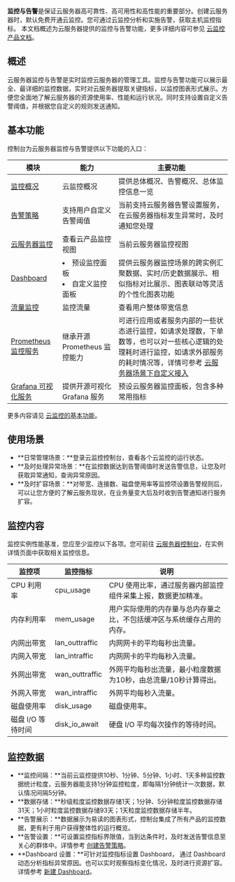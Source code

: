 **监控与告警**是保证云服务器高可靠性、高可用性和高性能的重要部分。创建云服务器时，默认免费开通云监控。您可通过云监控分析和实施告警，获取主机监控指标。
本文档概述为云服务器提供的监控与告警功能，更多详细内容可参见 [云监控产品文档](https://cloud.tencent.com/document/product/248)。

## 概述
云服务器监控与告警是实时监控云服务器的管理工具。监控与告警功能可以展示最全、最详细的监控数据，实时对云服务器提取关键指标，以监控图表形式展示。方便您全面地了解云服务器的资源使用率、性能和运行状况。同时支持设置自定义告警阈值，并根据您自定义的规则发送通知。

## 基本功能
控制台为云服务器监控与告警提供以下功能的入口：

| 模块    | 能力             | 主要功能                                    |
| ----- | -------------- | --------------------------------------- |
| [监控概况](https://console.cloud.tencent.com/monitor/overview)  | 云监控概况          | 提供总体概况、告警概况、总体监控信息一览                    |
| [告警策略](https://console.cloud.tencent.com/monitor/policylist)  | 支持用户自定义告警阈值    | 当前支持云服务器告警设置服务，在云服务器指标发生异常时，及时通知您处理        |
| [云服务器监控](https://console.cloud.tencent.com/monitor/product/cvm) | 查看云产品监控视图      | 当前云服务器监控视图 |
|[Dashboard](https://console.cloud.tencent.com/monitor/dashboard2/default?channel=8)|<li>预设监控面板<li>自定义监控面板|提供云服务器监控场景的跨实例汇聚数据、实时/历史数据展示、相似指标对比展示、图表联动等灵活的个性化图表功能|
| [流量监控](https://console.cloud.tencent.com/monitor/flow)  | 监控流量           | 查看用户整体带宽信息                              |
|[Prometheus 监控服务](https://cloud.tencent.com/document/product/248/56818)|继承开源 Prometheus 监控能力|可进行应用或者服务内部的一些状态进行监控，如请求处理数，下单数等，也可以对一些核心逻辑的处理耗时进行监控，如请求外部服务的耗时情况等，详情可参考 [云服务器场景下自定义接入](https://cloud.tencent.com/document/product/1416/71196)
|[Grafana 可视化服务](https://cloud.tencent.com/document/product/1437)|提供开源可视化 Grafana 服务|预设云服务器监控面板，包含多种常用指标|

更多内容请见 [云监控的基本功能](https://cloud.tencent.com/document/product/248/13466#.E5.9F.BA.E6.9C.AC.E5.8A.9F.E8.83.BD)。

## 使用场景
- **日常管理场景：**登录云监控控制台，查看各个云监控的运行状态。
- **及时处理异常场景：**在监控数据达到告警阈值时发送告警信息，让您及时获取异常通知，查询异常原因。
- **及时扩容场景：**对带宽、连接数、磁盘使用率等监控项设置告警规则后，可以让您方便的了解云服务现状，在业务量变大后及时收到告警通知进行服务扩容。

## 监控内容
监控实例性能基准，您应至少监控以下各项。您可前往 [云服务器控制台](https://console.cloud.tencent.com/cvm/instance)，在实例详情页面中获取相关监控信息。

<table>
<thead>
<tr>
<th width="20%">监控项</th>
<th>监控指标</th>
<th>说明</th>
</tr>
</thead>
<tbody><tr>
<td>CPU 利用率</td>
<td>cpu_usage</td>
<td>CPU 使用比率，通过服务器内部监控组件采集上报，数据更加精准。</td>
</tr>
<tr>
<td>内存利用率</td>
<td>mem_usage</td>
<td>用户实际使用的内存量与总内存量之比，不包括缓冲区与系统缓存占用的内存。</td>
</tr>
<tr>
<td>内网出带宽</td>
<td>lan_outtraffic</td>
<td>内网网卡的平均每秒出流量。</td>
</tr>
<tr>
<td>内网入带宽</td>
<td>lan_intraffic</td>
<td>内网网卡的平均每秒入流量。</td>
</tr>
<tr>
<td>外网出带宽</td>
<td>wan_outtraffic</td>
<td>外网平均每秒出流量，最小粒度数据为10秒，由总流量/10秒计算得出。</td>
</tr>
<tr>
<td>外网入带宽</td>
<td>wan_intraffic</td>
<td>外网平均每秒入流量。</td>
</tr>
<tr>
<td>磁盘使用率</td>
<td>disk_usage</td>
<td>磁盘使用率。</td>
</tr>
<tr>
<td>磁盘 I/O 等待时间</td>
<td>disk_io_await</td>
<td>硬盘 I/O 平均每次操作的等待时间。</td>
</tr>
</tbody></table>

## 监控数据
- **监控间隔：**当前云监控提供10秒、1分钟、5分钟、1小时、1天多种监控数据统计粒度，云服务器能支持1分钟监控粒度，即每隔1分钟统计一次数据，默认情况间隔5分钟。
- **数据存储：**秒级粒度监控数据存储1天；1分钟、5分钟粒度监控数据存储31天；1小时粒度监控数据存储93天；1天粒度监控数据存储半年。
- **告警展示：**数据展示为易读的图表形式，控制台集成了所有产品的监控数据，更有利于用户获得整体性的运行概览。
- **告警设置：**可设置监控指标界限值，当到达条件时，及时发送告警信息至关心的群体中。详情参考 [创建告警策略](https://cloud.tencent.com/document/product/248/50398)。
- **Dashboard 设置：**可针对监控指标设置 Dashboard， 通过 Dashboard 动态分析指标异常原因。也可以实时观察指标变化情况，及时进行资源扩容。详情参考 [新建 Dashboard](https://cloud.tencent.com/document/product/248/46747)。

